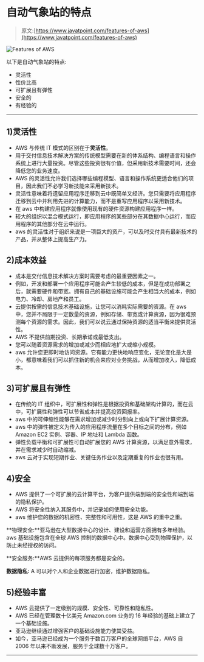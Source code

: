 # 自动气象站的特点

> 原文:[https://www.javatpoint.com/features-of-aws](https://www.javatpoint.com/features-of-aws)

![Features of AWS](../Images/38eace04eac0950314b5cec9b7d8da0f.png)

以下是自动气象站的特点:

*   灵活性
*   性价比高
*   可扩展且有弹性
*   安全的
*   有经验的

* * *

## 1)灵活性

*   AWS 与传统 IT 模式的区别在于**灵活性**。
*   用于交付信息技术解决方案的传统模型需要在新的体系结构、编程语言和操作系统上进行大量投资。尽管这些投资很有价值，但采用新技术需要时间，还会降低您的业务速度。
*   AWS 的灵活性允许我们选择哪些编程模型、语言和操作系统更适合他们的项目，因此我们不必学习新技能来采用新技术。
*   灵活性意味着将遗留应用程序迁移到云中既简单又经济。您只需要将应用程序迁移到云中并利用先进的计算能力，而不是重写应用程序以采用新技术。
*   在 aws 中构建应用程序就像使用现有的硬件资源构建应用程序一样。
*   较大的组织以混合模式运行，即应用程序的某些部分在其数据中心运行，而应用程序的其他部分在云中运行。
*   aws 的灵活性对于组织来说是一项巨大的资产，可以及时交付具有最新技术的产品，并从整体上提高生产力。

## 2)成本效益

*   成本是交付信息技术解决方案时需要考虑的最重要因素之一。
*   例如，开发和部署一个应用程序可能会产生较低的成本，但是在成功部署之后，就需要硬件和带宽。拥有自己的基础设施可能会产生相当大的成本，例如电力、冷却、房地产和员工。
*   云提供按需的信息技术基础设施，让您可以消耗实际需要的资源。在 aws 中，您并不局限于一定数量的资源，例如存储、带宽或计算资源，因为很难预测每个资源的需求。因此，我们可以说云通过保持资源的适当平衡来提供灵活性。
*   AWS 不提供前期投资、长期承诺或最低支出。
*   您可以随着资源需求的增加或减少而相应地扩大或缩小规模。
*   aws 允许您更即时地访问资源。它有能力更快地响应变化，无论变化是大是小，都意味着我们可以抓住新的机会来应对业务挑战，从而增加收入，降低成本。

## 3)可扩展且有弹性

*   在传统的 IT 组织中，可扩展性和弹性是根据投资和基础架构计算的，而在云中，可扩展性和弹性可以节省成本并提高投资回报率。
*   aws 中的可伸缩性能够在需求增加或减少时分别向上或向下扩展计算资源。
*   aws 中的弹性被定义为传入的应用程序流量在多个目标之间的分布，例如 Amazon EC2 实例、容器、IP 地址和 Lambda 函数。
*   弹性负载平衡和可扩展性可自动扩展您的 AWS 计算资源，以满足意外需求，并在需求减少时自动缩减。
*   aws 云对于实现短期作业、关键任务作业以及定期重复的作业也很有用。

## 4)安全

*   AWS 提供了一个可扩展的云计算平台，为客户提供端到端的安全性和端到端的隐私保护。
*   AWS 将安全性纳入其服务中，并记录如何使用安全功能。
*   aws 维护您的数据的机密性、完整性和可用性，这是 AWS 的重中之重。

**物理安全:**亚马逊在大型数据中心的设计、建设和运营方面拥有多年经验。aws 基础设施包含在全球 AWS 控制的数据中心中。数据中心受到物理保护，以防止未经授权的访问。

**安全服务:**AWS 云提供的每项服务都是安全的。

**数据隐私:** A 可以对个人和企业数据进行加密，维护数据隐私。

## 5)经验丰富

*   AWS 云提供了一定级别的规模、安全性、可靠性和隐私性。
*   AWS 已经在管理数十亿美元 Amazon.com 业务的 16 年经验的基础上建立了一个基础设施。
*   亚马逊继续通过增强客户的基础设施能力使其受益。
*   如今，亚马逊已经成为一个服务于数百万客户的全球网络平台，AWS 自 2006 年以来不断发展，服务于全球数十万客户。

* * *